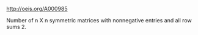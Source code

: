 http://oeis.org/A000985

Number of n X n symmetric matrices with nonnegative entries and all row sums 2.
